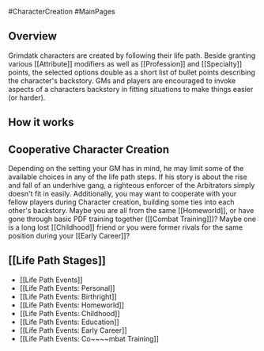#CharacterCreation #MainPages
## Overview
Grimdatk characters are created by following their life path. Beside granting various [[Attribute]] modifiers as well as [[Profession]] and [[Specialty]] points, the selected options double as a short list of bullet points describing the character's backstory. GMs and players are encouraged to invoke aspects of a characters backstory in fitting situations to make things easier (or harder).

## How it works


## Cooperative Character Creation
Depending on the setting your GM has in mind, he may limit some of the available choices in any of the life path steps. If his story is about the rise and fall of an underhive gang, a righteous enforcer of the Arbitrators simply doesn't fit in easily.
Additionally, you may want to cooperate with your fellow players during Character creation, building some ties into each other's backstory. Maybe you are all from the same [[Homeworld]], or have gone through basic PDF training together ([[Combat Training]])? Maybe one is a long lost [[Childhood]] friend or you were former rivals for the same position during your [[Early Career]]?

## [[Life Path Stages]]

* [[Life Path Events]]
* [[Life Path Events: Personal]]
* [[Life Path Events: Birthright]]
* [[Life Path Events: Homeworld]]
* [[Life Path Events: Childhood]]
* [[Life Path Events: Education]]
* [[Life Path Events: Early Career]]
* [[Life Path Events: Co~~~~mbat Training]]